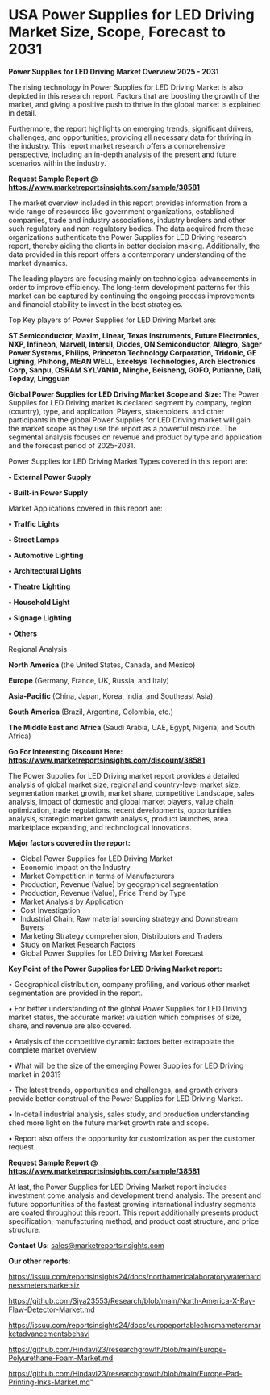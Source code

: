 # USA  Power Supplies for LED Driving Market Size, Scope, Forecast to 2031

<Strong> Power Supplies for LED Driving Market Overview 2025 - 2031</strong>

The rising technology in Power Supplies for LED Driving Market is also depicted in this research report. Factors that are boosting the growth of the market, and giving a positive push to thrive in the global market is explained in detail.

Furthermore, the report highlights on emerging trends, significant drivers, challenges, and opportunities, providing all necessary data for thriving in the industry. This report market research offers a comprehensive perspective, including an in-depth analysis of the present and future scenarios within the industry.

<strong>Request Sample Report @ <a href=https://www.marketreportsinsights.com/sample/38581>https://www.marketreportsinsights.com/sample/38581</a></strong>

The market overview included in this report provides information from a wide range of resources like government organizations, established companies, trade and industry associations, industry brokers and other such regulatory and non-regulatory bodies. The data acquired from these organizations authenticate the Power Supplies for LED Driving research report, thereby aiding the clients in better decision making. Additionally, the data provided in this report offers a contemporary understanding of the market dynamics.

The leading players are focusing mainly on technological advancements in order to improve efficiency. The long-term development patterns for this market can be captured by continuing the ongoing process improvements and financial stability to invest in the best strategies.

Top Key players of Power Supplies for LED Driving Market are:

<strong>ST Semiconductor, Maxim, Linear, Texas Instruments, Future Electronics, NXP, Infineon, Marvell, Intersil, Diodes, ON Semiconductor, Allegro, Sager Power Systems, Philips, Princeton Technology Corporation, Tridonic, GE Lighing, Phihong, MEAN WELL, Excelsys Technologies, Arch Electronics Corp, Sanpu, OSRAM SYLVANIA, Minghe, Beisheng, GOFO, Putianhe, Dali, Topday, Lingguan</strong>

<strong><b>Global Power Supplies for LED Driving Market Scope and Size:</b></strong>
The Power Supplies for LED Driving market is declared segment by company, region (country), type, and application. Players, stakeholders, and other participants in the global Power Supplies for LED Driving market will gain the market scope as they use the report as a powerful resource. The segmental analysis focuses on revenue and product by type and application and the forecast period of 2025-2031.

Power Supplies for LED Driving Market Types covered in this report are:

<strong>•  External Power Supply

•  Built-in Power Supply</strong>

Market Applications covered in this report are:

<strong>•  Traffic Lights

•  Street Lamps

•  Automotive Lighting

•  Architectural Lights

•  Theatre Lighting

•  Household Light

•  Signage Lighting

•  Others</strong> 

Regional Analysis

<strong>North America</strong> (the United States, Canada, and Mexico)

<strong>Europe</strong> (Germany, France, UK, Russia, and Italy)

<strong>Asia-Pacific</strong> (China, Japan, Korea, India, and Southeast Asia)

<strong>South America</strong> (Brazil, Argentina, Colombia, etc.)

<strong>The Middle East and Africa</strong> (Saudi Arabia, UAE, Egypt, Nigeria, and South Africa)

<strong>Go For Interesting Discount Here: <a href=https://www.marketreportsinsights.com/discount/38581>https://www.marketreportsinsights.com/discount/38581</a></strong>

The Power Supplies for LED Driving market report provides a detailed analysis of global market size, regional and country-level market size, segmentation market growth, market share, competitive Landscape, sales analysis, impact of domestic and global market players, value chain optimization, trade regulations, recent developments, opportunities analysis, strategic market growth analysis, product launches, area marketplace expanding, and technological innovations.

<strong><b>Major factors covered in the report:</b></strong>
<ul>
  <li>Global Power Supplies for LED Driving Market </li>
  <li>Economic Impact on the Industry</li>
  <li>Market Competition in terms of Manufacturers</li>
  <li>Production, Revenue (Value) by geographical segmentation</li>
  <li>Production, Revenue (Value), Price Trend by Type</li>
  <li>Market Analysis by Application</li>
  <li>Cost Investigation</li>
  <li>Industrial Chain, Raw material sourcing strategy and Downstream Buyers</li>
  <li>Marketing Strategy comprehension, Distributors and Traders</li>
  <li>Study on Market Research Factors</li>
  <li>Global Power Supplies for LED Driving Market Forecast</li>
</ul>

<strong><b>Key Point of the Power Supplies for LED Driving Market report:</b></strong>

• Geographical distribution, company profiling, and various other market segmentation are provided in the report.

• For better understanding of the global Power Supplies for LED Driving market status, the accurate market valuation which comprises of size, share, and revenue are also covered.

• Analysis of the competitive dynamic factors better extrapolate the complete market overview

• What will be the size of the emerging Power Supplies for LED Driving market in 2031?

• The latest trends, opportunities and challenges, and growth drivers provide better construal of the Power Supplies for LED Driving Market.

• In-detail industrial analysis, sales study, and production understanding shed more light on the future market growth rate and scope.

• Report also offers the opportunity for customization as per the customer request.

<strong>Request Sample Report @ <a href=https://www.marketreportsinsights.com/sample/38581>https://www.marketreportsinsights.com/sample/38581</a></strong>

At last, the Power Supplies for LED Driving Market report includes investment come analysis and development trend analysis. The present and future opportunities of the fastest growing international industry segments are coated throughout this report. This report additionally presents product specification, manufacturing method, and product cost structure, and price structure.

<strong>Contact Us:</strong>
sales@marketreportsinsights.com

<strong>Our other reports:</strong>

<a href=https://issuu.com/reportsinsights24/docs/northamericalaboratorywaterhardnessmetersmarketsiz>https://issuu.com/reportsinsights24/docs/northamericalaboratorywaterhardnessmetersmarketsiz</a>

<a href=https://github.com/Siya23553/Research/blob/main/North-America-X-Ray-Flaw-Detector-Market.md>https://github.com/Siya23553/Research/blob/main/North-America-X-Ray-Flaw-Detector-Market.md</a>

<a href=https://issuu.com/reportsinsights24/docs/europeportablechromametersmarketadvancementsbehavi>https://issuu.com/reportsinsights24/docs/europeportablechromametersmarketadvancementsbehavi</a>

<a href=https://github.com/Hindavi23/researchgrowth/blob/main/Europe-Polyurethane-Foam-Market.md>https://github.com/Hindavi23/researchgrowth/blob/main/Europe-Polyurethane-Foam-Market.md</a>

<a href=https://github.com/Hindavi23/researchgrowth/blob/main/Europe-Pad-Printing-Inks-Market.md>https://github.com/Hindavi23/researchgrowth/blob/main/Europe-Pad-Printing-Inks-Market.md</a>"
